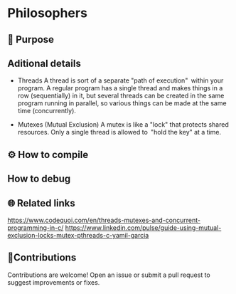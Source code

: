 # Philosophers


## 🚀 Purpose


## Aditional details
- Threads
A thread is sort of a separate "path of execution" within your program. A regular program has a single thread and makes things in a row (sequentially) in it, but several threads can be created in the same program running in parallel, so various things can be made at the same time (concurrently).

- Mutexes (Mutual Exclusion)
A mutex is like a "lock" that protects shared resources. Only a single thread is allowed to "hold the key" at a time.

## ⚙️ How to compile

##  How to debug
  
## 🌐 Related links
https://www.codequoi.com/en/threads-mutexes-and-concurrent-programming-in-c/
https://www.linkedin.com/pulse/guide-using-mutual-exclusion-locks-mutex-pthreads-c-yamil-garcia

##  🤝Contributions
Contributions are welcome! Open an issue or submit a pull request to suggest improvements or fixes.


